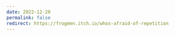 ```yaml
---
date: 2022-12-20
permalink: false
redirect: https://frogmen.itch.io/whos-afraid-of-repetition
---
```

